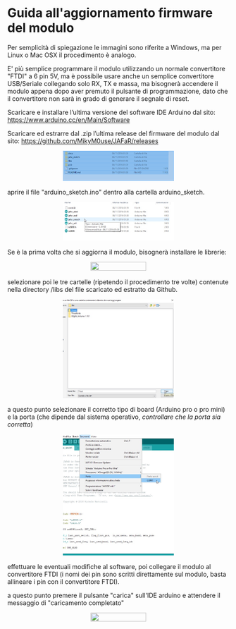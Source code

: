 # Guida all'aggiornamento firmware del modulo

Per semplicità di spiegazione le immagini sono riferite a Windows, 
ma per Linux o Mac OSX il procedimento è analogo.

E' più semplice programmare il modulo utilizzando un normale convertitore "FTDI" a 6 pin 5V, ma
è possibile usare anche un semplice convertitore USB/Seriale collegando solo RX, TX e massa, ma 
bisognerà accendere il modulo appena dopo aver premuto il pulsante di programmazione, dato che 
il convertitore non sarà in grado di generare il segnale di reset.


Scaricare e installare l’ultima versione del software IDE Arduino dal sito:
https://www.arduino.cc/en/Main/Software


Scaricare ed estrarre dal .zip l’ultima release del firmware del modulo dal sito:
https://github.com/MikyM0use/JAFaR/releases

<p align="center">
<img src="/docs/directory_struct.png" width="50%" height="50%" />
</p>

aprire il file "arduino\_sketch.ino" dentro alla cartella arduino\_sketch.

<p align="center">
<img src="/docs/arduino_files.jpg" width="50%" height="50%" />
</p>

Se è la prima volta che si aggiorna il modulo, bisognerà installare le librerie:

<p align="center">
<img src="/docs/installa_zip.jpg" width="50%" height="50%" />
</p>

selezionare poi le tre cartelle (ripetendo il procedimento tre volte) contenute nella directory /libs
del file scaricato ed estratto da Github.

<p align="center">
<img src="/docs/installa_libs.jpg" width="50%" height="50%" />
</p>

a questo punto selezionare il corretto tipo di board (Arduino pro o pro mini) e la porta (che dipende 
dal sistema operativo, *controllare che la porta sia corretta*)

<p align="center">
<img src="/docs/board_e_porta.jpg" width="50%" height="50%" />
</p>

effettuare le eventuali modifiche al software, poi collegare il modulo al convertitore FTDI (i
nomi dei pin sono scritti direttamente sul modulo, basta allineare i pin con il convertitore FTDI).

a questo punto premere il pulsante "carica" sull'IDE arduino e attendere il messaggio di "caricamento completato"

<p align="center">
<img src="/docs/scarica.jpg" width="50%" height="50%" />
</p>
